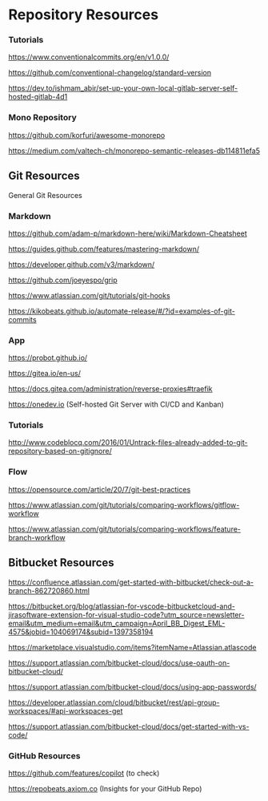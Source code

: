 # Repository Resources

### Tutorials

https://www.conventionalcommits.org/en/v1.0.0/

https://github.com/conventional-changelog/standard-version

https://dev.to/ishmam_abir/set-up-your-own-local-gitlab-server-self-hosted-gitlab-4d1

### Mono Repository

https://github.com/korfuri/awesome-monorepo

https://medium.com/valtech-ch/monorepo-semantic-releases-db114811efa5

## Git Resources

General Git Resources

### Markdown

https://github.com/adam-p/markdown-here/wiki/Markdown-Cheatsheet

https://guides.github.com/features/mastering-markdown/

https://developer.github.com/v3/markdown/

https://github.com/joeyespo/grip

https://www.atlassian.com/git/tutorials/git-hooks

https://kikobeats.github.io/automate-release/#/?id=examples-of-git-commits

### App

https://probot.github.io/

https://gitea.io/en-us/

https://docs.gitea.com/administration/reverse-proxies#traefik

https://onedev.io (Self-hosted Git Server with CI/CD and Kanban)

### Tutorials

http://www.codeblocq.com/2016/01/Untrack-files-already-added-to-git-repository-based-on-gitignore/

### Flow

https://opensource.com/article/20/7/git-best-practices

https://www.atlassian.com/git/tutorials/comparing-workflows/gitflow-workflow

https://www.atlassian.com/git/tutorials/comparing-workflows/feature-branch-workflow

## Bitbucket Resources

https://confluence.atlassian.com/get-started-with-bitbucket/check-out-a-branch-862720860.html

https://bitbucket.org/blog/atlassian-for-vscode-bitbucketcloud-and-jirasoftware-extension-for-visual-studio-code?utm_source=newsletter-email&utm_medium=email&utm_campaign=April_BB_Digest_EML-4575&jobid=104069174&subid=1397358194

https://marketplace.visualstudio.com/items?itemName=Atlassian.atlascode

https://support.atlassian.com/bitbucket-cloud/docs/use-oauth-on-bitbucket-cloud/

https://support.atlassian.com/bitbucket-cloud/docs/using-app-passwords/

https://developer.atlassian.com/cloud/bitbucket/rest/api-group-workspaces/#api-workspaces-get

https://support.atlassian.com/bitbucket-cloud/docs/get-started-with-vs-code/

### GitHub Resources

https://github.com/features/copilot (to check)

https://repobeats.axiom.co (Insights for your GitHub Repo)